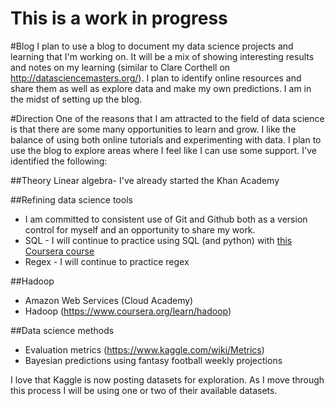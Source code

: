 # This is a work in progress

#Blog
I plan to use a blog to document my data science projects and learning that I'm working on.  It will be a mix of showing interesting results and notes on my learning (similar to Clare Corthell on http://datasciencemasters.org/).  I plan to identify online resources and share them as well as explore data and make my own predictions.  I am in the midst of setting up the blog.

#Direction
One of the reasons that I am attracted to the field of data science is that there are some many opportunities to learn and grow.  I like the balance of using both online tutorials and experimenting with data.  I plan to use the blog to explore areas where I feel like I can use some support.  I've identified the following:

##Theory
  Linear algebra- I've already started the Khan Academy

##Refining data science tools
* I am committed to consistent use of Git and Github both as a version control for myself and an opportunity to share my work.
* SQL - I will continue to practice using SQL (and python) with [this Coursera course](https://www.coursera.org/learn/python-databases)
* Regex - I will continue to practice regex

##Hadoop
* Amazon Web Services (Cloud Academy)
* Hadoop (https://www.coursera.org/learn/hadoop)

##Data science methods
* Evaluation metrics (https://www.kaggle.com/wiki/Metrics)
* Bayesian predictions using fantasy football weekly projections

I love that Kaggle is now posting datasets for exploration.  As I move through this process I will be using one or two of their available datasets.


